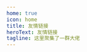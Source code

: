```yaml
---
home: true
icon: home
title: 友情链接
heroText: 友情链接
tagline: 这里聚集了一群大佬
---
```


<div class="my-link-area">
  <FriendComponent v-for='it in friends' :friend='it' style="margin: 10px;"></FriendComponent>
</div>


<script setup lang="ts">
import FriendComponent from '@MyComponent'
import Friend from '../.vuepress/components/Friend'

const friends: Friends[] = [{
  name: '鹤翔万里',
  avatar: 'http://blog.tonycrane.cc/tonycrane.png',
  description: '翔哥永不咕！',
  link: 'http://blog.tonycrane.cc/'
},{
  name: 'GZTime',
  avatar: 'https://cdn.gztime.cc/avatar/GZTime_2021.png',
  description: 'Walking on the Time Axis.',
  link: 'https://blog.gztime.cc'
},{
  name: 'Matheart',
  avatar: 'https://matheart.github.io/media/profile.jpg',
  description: 'Math Heart Ever.',
  link: 'https://matheart.github.io/'
},{
  name: '范滇东',
  avatar: 'https://z3.ax1x.com/2021/06/16/2LUYQA.jpg',
  description: '三体 × 摄影 × 造物',
  link: 'https://flwfdd.xyz/'
},{
  name: 'HK-SHAO',
  avatar: 'https://hk-shao.github.io/img/avatar.png',
  description: 'A human.',
  link: 'https://hk-shao.github.io/'
},{
  name: '你们的小f',
  avatar: 'https://www.fzf404.top/public/avatar.jpg',
  description: '修炼中',
  link: 'https://www.fzf404.top/'
}]

</script>

<style>
  .my-link-area {
    display: flex;
    justify-content: center;
    flex-flow: row wrap;
  }
</style>